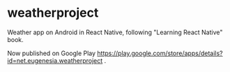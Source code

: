 # weatherproject
Weather app on Android in React Native, following "Learning React Native" book.

Now published on Google Play https://play.google.com/store/apps/details?id=net.eugenesia.weatherproject .


